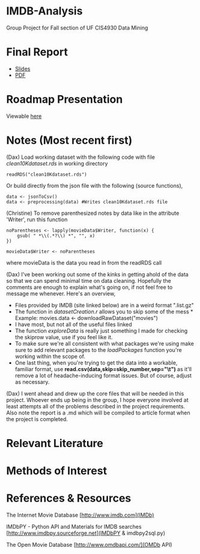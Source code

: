 # IMDB-Analysis
Group Project for Fall section of UF CIS4930 Data Mining

# Final Report

* [Slides](http://slightlyunorthodox.github.io/IMDB-Analysis/)
* [PDF](https://github.com/SlightlyUnorthodox/IMDB-Analysis/blob/master/CIS4930GroupProjectReport.pdf)

# Roadmap Presentation
Viewable [here](http://htmlpreview.github.io/?https://github.com/SlightlyUnorthodox/IMDB-Analysis/blob/master/roadmap.html)

# Notes (Most recent first)

(Dax) Load working dataset with the following code with file *clean10Kdataset.rds* in working directory

```{r}
readRDS("clean10Kdataset.rds")
```

Or build directly from the json file with the following (source functions),

```{r}
data <- jsonToCsv()
data <- preprocessing(data) #Writes clean10Kdataset.rds file
```

(Christine) To remove parenthesized notes by data like in the attribute 'Writer', run this function
```{r}
noParentheses <- lapply(movieData$Writer, function(x) {
    gsub( " *\\(.*?\\) *", "", x)
})

movieData$Writer <- noParentheses
```
where movieData is the data you read in from the readRDS call 

(Dax) I've been working out some of the kinks in getting ahold of the data so that we can spend minimal time on data cleaning. Hopefully the comments are enough to explain what's going on, if not feel free to message me whenever. Here's an overview,
  
* Files provided by IMDB (site linked below) are in a weird format ".list.gz"
* The function in *datasetCreation.r* allows you to skip some of the mess
      * Example: movies.data <- downloadRawDataset("movies")
* I have most, but not all of the useful files linked
* The function *exploreData* is really just something I made for checking the skiprow value, use if you feel like it.
* To make sure we're all consistent with what packages we're using make sure to add relevant packages to the *loadPackages* function you're working within the scope of.
* One last thing, when you're trying to get the data into a workable, familiar format, use **read.csv(data,skip=skip_number,sep="\t")** as it'll remove a lot of headache-inducing format issues. But of course, adjust as necessary.

(Dax) I went ahead and drew up the core files that will be needed in this project. Whoever ends up being in the group, I hope everyone involved at least attempts all of the problems described in the project requirements. Also note the report is a .md which will be compiled to article format when the project is completed.

# Relevant Literature

# Methods of Interest

# References & Resources

The Internet Movie Database
[http://www.imdb.com](IMDb)

IMDbPY - Python API and Materials for IMDB searches
[http://www.imdbpy.sourceforge.net](IMDbPY & imdbpy2sql.py)

The Open Movie Database
[http://www.omdbapi.com/](OMDb API)
